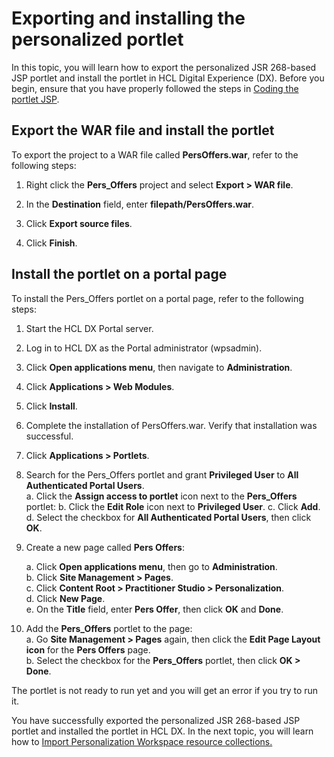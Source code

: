 # Exporting and installing the personalized portlet

In this topic, you will learn how to export the personalized JSR 268-based JSP portlet and install the portlet in HCL Digital Experience (DX). Before you begin, ensure that you have properly followed the steps in [Coding the portlet JSP](pzn_demo_finish_coding_portlet_jsp.md).

## Export the WAR file and install the portlet

To export the project to a WAR file called **PersOffers.war**, refer to the following steps:  

1. Right click the **Pers_Offers** project and select **Export > WAR file**.  

2. In the **Destination** field, enter **filepath/PersOffers.war**.  

3. Click **Export source files**.  

4. Click **Finish**.  

## Install the portlet on a portal page  

To install the Pers_Offers portlet on a portal page, refer to the following steps:  

1. Start the HCL DX Portal server.  

2. Log in to HCL DX as the Portal administrator (wpsadmin).  

3. Click **Open applications menu**, then navigate to **Administration**.

4. Click **Applications > Web Modules**.

5. Click **Install**.  

6. Complete the installation of PersOffers.war. Verify that installation was successful.  

7. Click **Applications > Portlets**.  

8. Search for the Pers_Offers portlet and grant **Privileged User** to **All Authenticated Portal Users**.  
    a. Click the **Assign access to portlet** icon next to the **Pers_Offers** portlet:
    b. Click the **Edit Role** icon next to **Privileged User**.
    c. Click **Add**.
    d. Select the checkbox for **All Authenticated Portal Users**, then click **OK**.

9. Create a new page called **Pers Offers**:  

    a. Click **Open applications menu**, then go to **Administration**.  
    b. Click **Site Management > Pages**.  
    c. Click **Content Root > Practitioner Studio > Personalization**.  
    d. Click **New Page**.  
    e. On the **Title** field, enter **Pers Offer**, then click **OK** and **Done**.  

10. Add the **Pers_Offers** portlet to the page:  
    a. Go **Site Management > Pages** again, then click the **Edit Page Layout icon** for the **Pers Offers** page.  
    b. Select the checkbox for the **Pers_Offers** portlet, then click **OK > Done**.  

The portlet is not ready to run yet and you will get an error if you try to run it.  
  
You have successfully exported the personalized JSR 268-based JSP portlet and installed the portlet in HCL DX. In the next topic, you will learn how to [Import Personalization Workspace resource collections.](./pzn_demo_import_resource_collections.md)
